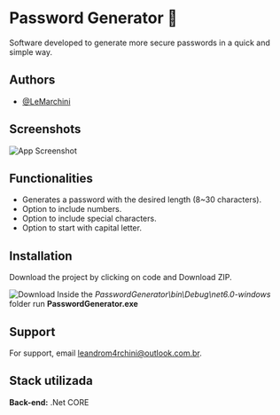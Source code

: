 
# Password Generator 🔑

Software developed to generate more secure passwords in a quick and simple way.


## Authors

- [@LeMarchini](https://github.com/LeMarchini)


## Screenshots

![App Screenshot](https://imgur.com/LHvGAmP.png)

## Functionalities

- Generates a password with the desired length (8~30 characters).
- Option to include numbers.
- Option to include special characters.
- Option to start with capital letter.


## Installation

Download the project by clicking on code and Download ZIP.

![Download](https://i.imgur.com/JgYaXfV.png)
Inside the *PasswordGenerator\bin\Debug\net6.0-windows* folder run **PasswordGenerator.exe**
## Support

For support, email leandrom4rchini@outlook.com.br.
## Stack utilizada

**Back-end:** .Net CORE

